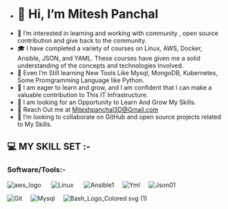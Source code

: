 - <h1>👋 Hi, I’m Mitesh Panchal</h1>
- 👀 I’m interested in learning and working with community , open source contribution and give back to the community.
- 🎓 I have completed a variety of courses on Linux, AWS, Docker, Ansible, JSON, and YAML. These courses have given me a solid understanding of the concepts and technologies Involved.
- 🌱 Even I’m Still learning New Tools Like Mysql, MongoDB, Kubernetes, Some Promgramming Language like Python.
- 🌱 I am eager to learn and grow, and I am confident that I can make a valuable contribution to This IT Infrastructure.
- 🌟 I am looking for an Opportunity to Learn And Grow My Skills.
- 📧 Reach Out me at Miteshpanchal3D@Gmail.com
- 💞️ I’m looking to collaborate on GitHub and open source projects related to My Skills.



<H2>💻 MY SKILL SET :- </H2>  
<h3>Software/Tools:-</h3>

 ![aws_logo](https://github.com/miteshp98/miteshp98/assets/145320555/4ba4fc4c-52ef-4c12-8995-f7002d01289b) &nbsp;&nbsp;&nbsp;&nbsp;&nbsp;![Linux](https://github.com/miteshp98/miteshp98/assets/145320555/72b8942d-77d4-4fab-9180-d00e6f5b4810)&nbsp;&nbsp;&nbsp;&nbsp;&nbsp;
 ![Ansible1](https://github.com/miteshp98/miteshp98/assets/145320555/614c387c-7293-4c76-8256-c0fad9548dd4)&nbsp;&nbsp;&nbsp;&nbsp;&nbsp;![Yml](https://github.com/miteshp98/miteshp98/assets/145320555/0dfb9b20-518e-4977-abde-d85861039daa)&nbsp;&nbsp;&nbsp;&nbsp;&nbsp;![Json01](https://github.com/miteshp98/miteshp98/assets/145320555/815123d1-1de1-4121-afdc-e201eee821f9)&nbsp;&nbsp;&nbsp;&nbsp;&nbsp;<p>![Git](https://github.com/miteshp98/miteshp98/assets/145320555/e73902ba-ea99-41ce-b3ec-1920622ef7ae)&nbsp;&nbsp;&nbsp;&nbsp;&nbsp;![Mysql](https://github.com/miteshp98/miteshp98/assets/145320555/41736ddf-7bb4-4b72-b56c-e154516cd2dc)&nbsp;&nbsp;&nbsp;&nbsp;&nbsp;![Bash_Logo_Colored svg (1)](https://github.com/miteshp98/miteshp98/assets/145320555/b4cb6381-5f4e-4fba-b785-5379c389c665)</p>







 
<!---
miteshp98/miteshp98 is a ✨ special ✨ repository because its `README.md` (this file) appears on your GitHub profile.
You can click the Preview link to take a look at your changes.
--->
